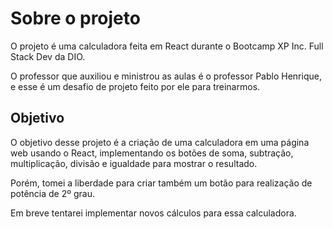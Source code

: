 # Sobre o projeto
O projeto é uma calculadora feita em React durante o Bootcamp XP Inc. Full Stack Dev da DIO.

O professor que auxiliou e ministrou as aulas é o professor Pablo Henrique, e esse é um desafio de projeto feito por ele para treinarmos.

## Objetivo
O objetivo desse projeto é a criação de uma calculadora em uma página web usando o React, implementando os botões de soma, subtração, multiplicação, divisão e igualdade para mostrar o resultado.

Porém, tomei a liberdade para criar também um botão para realização de potência de 2º grau.

Em breve tentarei implementar novos cálculos para essa calculadora.